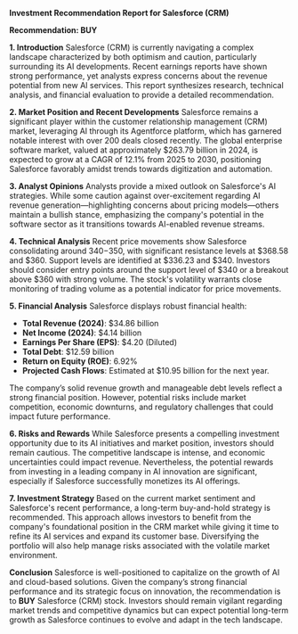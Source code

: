 **Investment Recommendation Report for Salesforce (CRM)**

**Recommendation: BUY**

**1. Introduction**
Salesforce (CRM) is currently navigating a complex landscape characterized by both optimism and caution, particularly surrounding its AI developments. Recent earnings reports have shown strong performance, yet analysts express concerns about the revenue potential from new AI services. This report synthesizes research, technical analysis, and financial evaluation to provide a detailed recommendation.

**2. Market Position and Recent Developments**
Salesforce remains a significant player within the customer relationship management (CRM) market, leveraging AI through its Agentforce platform, which has garnered notable interest with over 200 deals closed recently. The global enterprise software market, valued at approximately $263.79 billion in 2024, is expected to grow at a CAGR of 12.1% from 2025 to 2030, positioning Salesforce favorably amidst trends towards digitization and automation.

**3. Analyst Opinions**
Analysts provide a mixed outlook on Salesforce's AI strategies. While some caution against over-excitement regarding AI revenue generation—highlighting concerns about pricing models—others maintain a bullish stance, emphasizing the company's potential in the software sector as it transitions towards AI-enabled revenue streams.

**4. Technical Analysis**
Recent price movements show Salesforce consolidating around $340-$350, with significant resistance levels at $368.58 and $360. Support levels are identified at $336.23 and $340. Investors should consider entry points around the support level of $340 or a breakout above $360 with strong volume. The stock's volatility warrants close monitoring of trading volume as a potential indicator for price movements.

**5. Financial Analysis**
Salesforce displays robust financial health:
- **Total Revenue (2024)**: $34.86 billion
- **Net Income (2024)**: $4.14 billion
- **Earnings Per Share (EPS)**: $4.20 (Diluted)
- **Total Debt**: $12.59 billion
- **Return on Equity (ROE)**: 6.92%
- **Projected Cash Flows**: Estimated at $10.95 billion for the next year.

The company’s solid revenue growth and manageable debt levels reflect a strong financial position. However, potential risks include market competition, economic downturns, and regulatory challenges that could impact future performance.

**6. Risks and Rewards**
While Salesforce presents a compelling investment opportunity due to its AI initiatives and market position, investors should remain cautious. The competitive landscape is intense, and economic uncertainties could impact revenue. Nevertheless, the potential rewards from investing in a leading company in AI innovation are significant, especially if Salesforce successfully monetizes its AI offerings.

**7. Investment Strategy**
Based on the current market sentiment and Salesforce's recent performance, a long-term buy-and-hold strategy is recommended. This approach allows investors to benefit from the company's foundational position in the CRM market while giving it time to refine its AI services and expand its customer base. Diversifying the portfolio will also help manage risks associated with the volatile market environment.

**Conclusion**
Salesforce is well-positioned to capitalize on the growth of AI and cloud-based solutions. Given the company’s strong financial performance and its strategic focus on innovation, the recommendation is to **BUY** Salesforce (CRM) stock. Investors should remain vigilant regarding market trends and competitive dynamics but can expect potential long-term growth as Salesforce continues to evolve and adapt in the tech landscape.